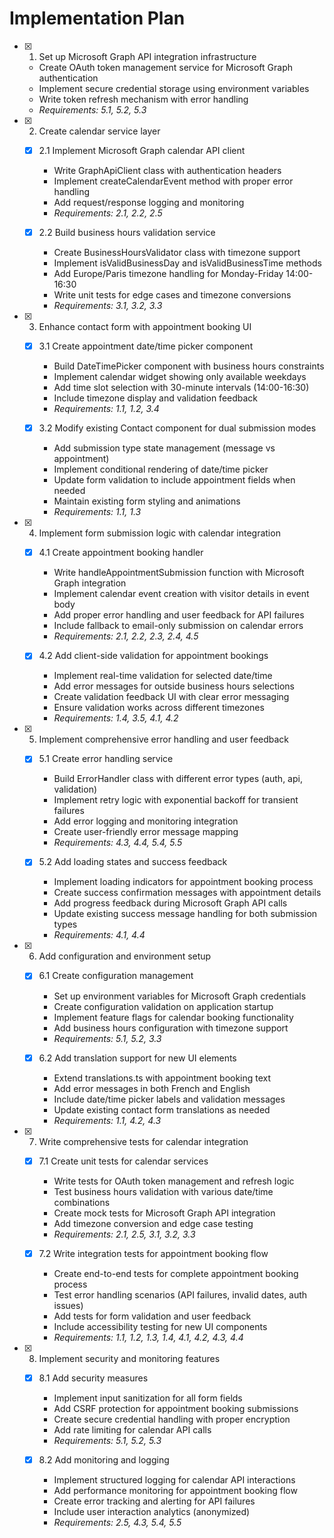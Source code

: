 # Implementation Plan

- [x] 1. Set up Microsoft Graph API integration infrastructure
  - Create OAuth token management service for Microsoft Graph authentication
  - Implement secure credential storage using environment variables
  - Write token refresh mechanism with error handling
  - _Requirements: 5.1, 5.2, 5.3_

- [x] 2. Create calendar service layer
  - [x] 2.1 Implement Microsoft Graph calendar API client
    - Write GraphApiClient class with authentication headers
    - Implement createCalendarEvent method with proper error handling
    - Add request/response logging and monitoring
    - _Requirements: 2.1, 2.2, 2.5_

  - [x] 2.2 Build business hours validation service
    - Create BusinessHoursValidator class with timezone support
    - Implement isValidBusinessDay and isValidBusinessTime methods
    - Add Europe/Paris timezone handling for Monday-Friday 14:00-16:30
    - Write unit tests for edge cases and timezone conversions
    - _Requirements: 3.1, 3.2, 3.3_

- [x] 3. Enhance contact form with appointment booking UI
  - [x] 3.1 Create appointment date/time picker component
    - Build DateTimePicker component with business hours constraints
    - Implement calendar widget showing only available weekdays
    - Add time slot selection with 30-minute intervals (14:00-16:30)
    - Include timezone display and validation feedback
    - _Requirements: 1.1, 1.2, 3.4_

  - [x] 3.2 Modify existing Contact component for dual submission modes
    - Add submission type state management (message vs appointment)
    - Implement conditional rendering of date/time picker
    - Update form validation to include appointment fields when needed
    - Maintain existing form styling and animations
    - _Requirements: 1.1, 1.3_

- [x] 4. Implement form submission logic with calendar integration
  - [x] 4.1 Create appointment booking handler
    - Write handleAppointmentSubmission function with Microsoft Graph integration
    - Implement calendar event creation with visitor details in event body
    - Add proper error handling and user feedback for API failures
    - Include fallback to email-only submission on calendar errors
    - _Requirements: 2.1, 2.2, 2.3, 2.4, 4.5_

  - [x] 4.2 Add client-side validation for appointment bookings
    - Implement real-time validation for selected date/time
    - Add error messages for outside business hours selections
    - Create validation feedback UI with clear error messaging
    - Ensure validation works across different timezones
    - _Requirements: 1.4, 3.5, 4.1, 4.2_

- [x] 5. Implement comprehensive error handling and user feedback
  - [x] 5.1 Create error handling service
    - Build ErrorHandler class with different error types (auth, api, validation)
    - Implement retry logic with exponential backoff for transient failures
    - Add error logging and monitoring integration
    - Create user-friendly error message mapping
    - _Requirements: 4.3, 4.4, 5.4, 5.5_

  - [x] 5.2 Add loading states and success feedback
    - Implement loading indicators for appointment booking process
    - Create success confirmation messages with appointment details
    - Add progress feedback during Microsoft Graph API calls
    - Update existing success message handling for both submission types
    - _Requirements: 4.1, 4.4_

- [x] 6. Add configuration and environment setup
  - [x] 6.1 Create configuration management
    - Set up environment variables for Microsoft Graph credentials
    - Create configuration validation on application startup
    - Implement feature flags for calendar booking functionality
    - Add business hours configuration with timezone support
    - _Requirements: 5.1, 5.2, 3.3_

  - [x] 6.2 Add translation support for new UI elements
    - Extend translations.ts with appointment booking text
    - Add error messages in both French and English
    - Include date/time picker labels and validation messages
    - Update existing contact form translations as needed
    - _Requirements: 1.1, 4.2, 4.3_

- [x] 7. Write comprehensive tests for calendar integration
  - [x] 7.1 Create unit tests for calendar services
    - Write tests for OAuth token management and refresh logic
    - Test business hours validation with various date/time combinations
    - Create mock tests for Microsoft Graph API integration
    - Add timezone conversion and edge case testing
    - _Requirements: 2.1, 2.5, 3.1, 3.2, 3.3_

  - [x] 7.2 Write integration tests for appointment booking flow
    - Create end-to-end tests for complete appointment booking process
    - Test error handling scenarios (API failures, invalid dates, auth issues)
    - Add tests for form validation and user feedback
    - Include accessibility testing for new UI components
    - _Requirements: 1.1, 1.2, 1.3, 1.4, 4.1, 4.2, 4.3, 4.4_

- [x] 8. Implement security and monitoring features
  - [x] 8.1 Add security measures
    - Implement input sanitization for all form fields
    - Add CSRF protection for appointment booking submissions
    - Create secure credential handling with proper encryption
    - Add rate limiting for calendar API calls
    - _Requirements: 5.1, 5.2, 5.3_

  - [x] 8.2 Add monitoring and logging
    - Implement structured logging for calendar API interactions
    - Add performance monitoring for appointment booking flow
    - Create error tracking and alerting for API failures
    - Include user interaction analytics (anonymized)
    - _Requirements: 2.5, 4.3, 5.4, 5.5_